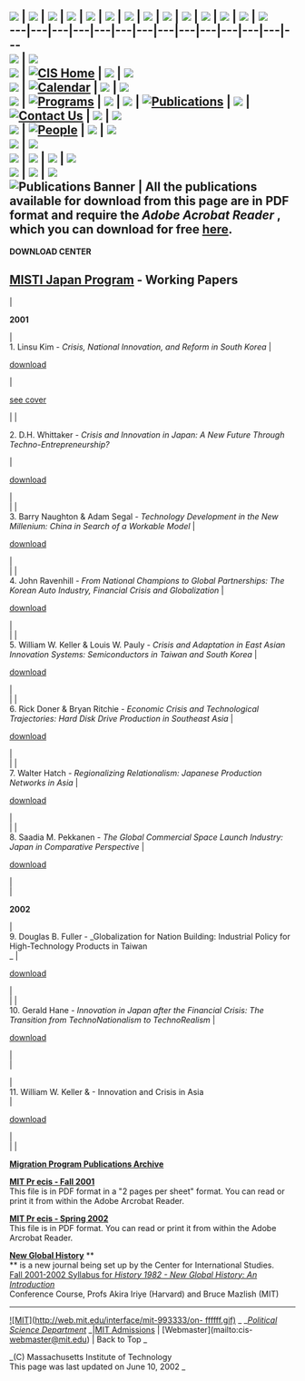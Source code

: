 ![](Navbars/spacer.gif) | ![](Navbars/spacer.gif) | ![](Navbars/spacer.gif) |
![](Navbars/spacer.gif) | ![](Navbars/spacer.gif) | ![](Navbars/spacer.gif) |
![](Navbars/spacer.gif) | ![](Navbars/spacer.gif) | ![](Navbars/spacer.gif) |
![](Navbars/spacer.gif) | ![](Navbars/spacer.gif) | ![](Navbars/spacer.gif) |
![](Navbars/spacer.gif) | ![](Navbars/spacer.gif)  
---|---|---|---|---|---|---|---|---|---|---|---|---|---  
![](Navbars/mainnavbar_r1_c1.gif) | ![](Navbars/spacer.gif)  
![](Navbars/mainnavbar_r2_c1.gif) | [![CIS
Home](Navbars/mainnavbar_r2_c2.gif)](index.html) |
![](Navbars/mainnavbar_r2_c3.gif) | ![](Navbars/spacer.gif)  
![](Navbars/mainnavbar_r3_c3.gif) |
[![Calendar](Navbars/mainnavbar_r3_c6.gif)](calendar.html) |
![](Navbars/mainnavbar_r3_c7.gif) | ![](Navbars/spacer.gif)  
![](Navbars/mainnavbar_r4_c3.gif) |
[![Programs](Navbars/mainnavbar_r4_c4.gif)](programs.html) |
![](Navbars/mainnavbar_r4_c5.gif) | ![](Navbars/mainnavbar_r4_c7.gif) |
[![Publications](Navbars/mainnavbar_r4_c8_f3.gif)](publications.html) |
![](Navbars/mainnavbar_r4_c9.gif) | [![Contact
Us](Navbars/mainnavbar_r4_c12.gif)](contact.html) |
![](Navbars/mainnavbar_r4_c13.gif) | ![](Navbars/spacer.gif)  
![](Navbars/mainnavbar_r5_c9.gif) |
[![People](Navbars/mainnavbar_r5_c10.gif)](people.html) |
![](Navbars/mainnavbar_r5_c11.gif) | ![](Navbars/spacer.gif)  
![](Navbars/mainnavbar_r6_c4.gif) | ![](Navbars/spacer.gif)  
![](Navbars/mainnavbar_r7_c6.gif) | ![](Navbars/mainnavbar_r7_c8.gif) |
![](Navbars/mainnavbar_r7_c10.gif) | ![](Navbars/spacer.gif)  
![](Navbars/mainnavbar_r8_c2.gif) | ![](Navbars/mainnavbar_r8_c12.gif) |
![](Navbars/spacer.gif)  
![Publications Banner](Images/Publicationspage%20banner.gif) | All the
publications available for download from this page are in PDF format and
require the _Adobe Acrobat Reader_ , which you can download for free
[here](http://www.adobe.com/products/acrobat/readermain.html).  
---  
  
**DOWNLOAD CENTER**

[**MISTI Japan Program**](http://web.mit.edu/mit-japan/) **\- Working Papers**  
---  
  |

**2001**

|  
1\. Linsu Kim - _Crisis, National Innovation, and Reform in South Korea_ |

[download](Publications/Japan_Working_Paper_1.pdf)

|

[see cover](Publications/Cover_1.pdf)  
  
  |   |  
  
2\. D.H. Whittaker \- _Crisis and Innovation in Japan: A New Future Through
Techno-Entrepreneurship?_

|

[download](Publications/Japan_Working_Paper_2.pdf)

|  
  |   |  
3\. Barry Naughton & Adam Segal - _Technology Development in the New
Millenium: China in Search of a Workable Model_ |

[download](Publications/Japan_Working_Paper_3.pdf)

|  
  |   |  
4\. John Ravenhill - _From National Champions to Global Partnerships: The
Korean Auto Industry, Financial Crisis and Globalization_ |

[download](Publications/Japan_Working_Paper_4.pdf)

|  
  |   |  
5\. William W. Keller & Louis W. Pauly - _Crisis and Adaptation in East Asian
Innovation Systems: Semiconductors in Taiwan and South Korea_ |

[download](Publications/Japan_Working_Paper_5.pdf)

|  
  |   |  
6\. Rick Doner & Bryan Ritchie - _Economic Crisis and Technological
Trajectories: Hard Disk Drive Production in Southeast Asia_ |

[download](Publications/Japan_Working_Paper_6.pdf)

|  
  |   |  
7\. Walter Hatch - _Regionalizing Relationalism: Japanese Production Networks
in Asia_ |

[download](Publications/Japan_Working_Paper_7.pdf)

|  
  |   |  
8\. Saadia M. Pekkanen - _The Global Commercial Space Launch Industry: Japan
in Comparative Perspective_ |

[download](Publications/Japan_Working_Paper_8.pdf)

|  
|

**2002**

|  
9\. Douglas B. Fuller - _Globalization for Nation Building: Industrial Policy
for High-Technology Products in Taiwan  
_ |

[download](Publications/Japan_Working_Paper_9.pdf)

|  
  |   |  
10\. Gerald Hane - _Innovation in Japan after the Financial Crisis: The
Transition from TechnoNationalism to TechnoRealism_ |

[download](Publications/Japan_Working_Paper_10.pdf)

|  
  |

|  
11\. William W. Keller & \- Innovation and Crisis in Asia  
|

[download](Publications/Japan_Working_Paper_11.pdf)

|  
  |   |  
  
[**Migration Program Publications
Archive**](http://web.mit.edu/cis/www/migration/Publications.html)  
  

[**MIT Pr ecis - Fall 2001**](Publications/MIT_Precis_fall_2001.pdf)  
This file is in PDF format in a "2 pages per sheet" format. You can read or
print it from within the Adobe Arcrobat Reader.

[**MIT Pr ecis - Spring 2002**](Publications/MIT_Precis_spring_2002.pdf)  
This file is in PDF format. You can read or print it from within the Adobe
Arcrobat Reader.  

[**New Global History**](http://newglobalhistory.org) **  
** is a new journal being set up by the Center for International Studies.  
[Fall 2001-2002 Syllabus for _History 1982 - New Global History: An
Introduction_](Publications/history1982-syllabus.pdf)  
Conference Course, Profs Akira Iriye (Harvard) and Bruce Mazlish (MIT)  
  
* * *

[ ![MIT](http://web.mit.edu/interface/mit-993333/on-
ffffff.gif)](http://web.mit.edu/) _          _[_Political Science
Department_](http://web.mit.edu/polisci/) _|[MIT
Admissions](http://web.mit.edu/admissions/www/) | [Webmaster](mailto:cis-
webmaster@mit.edu) | Back to Top _

_(C) Massachusetts Institute of Technology  
This page was last updated on  June 10, 2002 _

